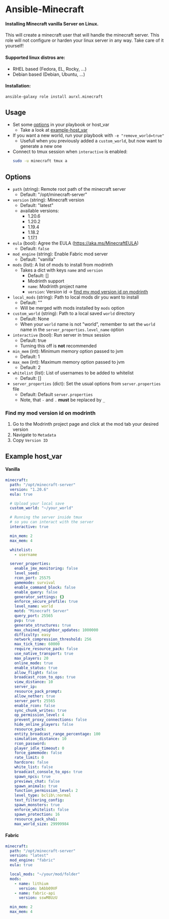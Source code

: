 # Ansible-Minecraft

#### Installing Minecraft vanilla Server on Linux.

This will create a minecraft user that will handle the minecraft server. This role will not configure or harden your linux server in any way. Take care of it yourself!

#### Supported linux distros are:
- RHEL based (Fedora, EL, Rocky, ...)
- Debian based (Debian, Ubuntu, ...)

#### Installation:
```bash
ansible-galaxy role install aurxl.minecraft
```

## Usage
- Set some [options](#options) in your playbook or host_var
  - Take a look at [example-host_var](#example-host_var)
- If you want a new world, run your playbook with `-e "remove_world=true"`
  - Usefull when you previously added a `custom_world`, but now want to generate a new one
- Connect to tmux session when `interactive` is enabled:
    ```bash
    sudo -u minecraft tmux a
    ```

## Options
- `path`  (string): Remote root path of the minecraft server
  - Default: "/opt/minecraft-server"
- `version` (string): Minecraft version
  - Default: "latest"
  - available versions:
    -  1.20.6
    -  1.20.2
    -  1.19.4
    -  1.18.2
    -  1.17.1
- `eula` (bool): Agree the EULA (https://aka.ms/MinecraftEULA)
  - Default: `false`
- `mod_engine` (string): Enable Fabric mod server
  - Default: "vanilla"
- `mods` (list): A list of mods to install from modrinth
  - Takes a dict with keys `name` and `version`
    - Default: []
    - Modrinth support
    - `name`: Modrinth project name
    - `version`: Version id -> [find my mod version id on modrinth](#find-my-mod-version-id-on-modrinth)
- `local_mods` (string): Path to local mods dir you want to install
  - Default: ""
  - Will be merged with mods installed by `mods` option
- `custom_world` (string): Path to a local saved `world` directory
  - Default: None
  - When your `world` name is not "world", remember to set the `world` name in the `server_properties.level_name` option
- `interactive` (bool): Run server in tmux session
  - Default: true
  - Turning this off is **not** recommended
- `min_mem` (int): Minimum memory option passed to jvm
  - Default: 1
- `max_mem` (int): Maximum memory option passed to jvm
  - Default: 2
- `whitelist` (list): List of usernames to be added to whitelist
  - Default: []
- `server_properties` (dict): Set the usual options from `server.properties` file
  - Default: Default `server.properties`
  - Note, that `-` and `.` **must** be replaced by `_`

### Find my mod version id on modrinth

1. Go to the Modrinth project page and click at the mod tab your desired version
2. Navigate to `Metadata`
3. Copy `Version ID`

## Example host_var
#### Vanilla
```yaml
minecraft:
  path: "/opt/minecraft-server"
  version: "1.20.6"
  eula: true

  # Upload your local save
  custom_world: "~/your_world"

  # Running the server inside tmux
  # so you can interact with the server
  interactive: true

  min_mem: 2
  max_mem: 4

  whitelist:
    - username

  server_properties:
    enable_jmx_monitoring: false
    level_seed:
    rcon_port: 25575
    gamemode: survival
    enable_command_block: false
    enable_query: false
    generator_settings: {}
    enforce_secure_profile: true
    level_name: world
    motd: "Minecraft Server"
    query_port: 25565
    pvp: true
    generate_structures: true
    max_chained_neighbor_updates: 1000000
    difficulty: easy
    network_compression_threshold: 256
    max_tick_time: 60000
    require_resource_pack: false
    use_native_transport: true
    max_players: 20
    online_mode: true
    enable_status: true
    allow_flight: false
    broadcast_rcon_to_ops: true
    view_distance: 10
    server_ip:
    resource_pack_prompt: 
    allow_nether: true
    server_port: 25565
    enable_rcon: false
    sync_chunk_writes: true
    op_permission_level: 4
    prevent_proxy_connections: false
    hide_online_players: false
    resource_pack: 
    entity_broadcast_range_percentage: 100
    simulation_distance: 10
    rcon_password: 
    player_idle_timeout: 0
    force_gamemode: false
    rate_limit: 0
    hardcore: false
    white_list: false
    broadcast_console_to_ops: true
    spawn_npcs: true
    previews_chat: false
    spawn_animals: true
    function_permission_level: 2
    level_type: bclib\:normal
    text_filtering_config: 
    spawn_monsters: true
    enforce_whitelist: false
    spawn_protection: 16
    resource_pack_sha1: 
    max_world_size: 29999984
```

#### Fabric
```yaml
minecraft:
  path: "/opt/minecraft-server"
  version: "latest"
  mod_engine: "fabric"
  eula: true

  local_mods: "~/your/mod/folder"
  mods:
    - name: lithium
      version: bAbb09VF
    - name: fabric-api
      version: sswM8UzU

  min_mem: 2
  max_mem: 4
```
